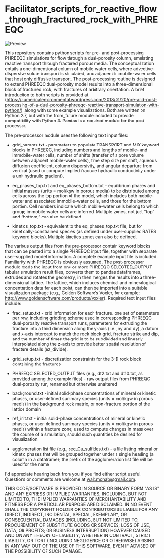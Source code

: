 # Facilitator_scripts_for_reactive_flow_through_fractured_rock_with_PHREEQC

![Preview](https://numericalenvironmental.files.wordpress.com/2018/01/secondarycusulfides.png?w=1234&h=1048)

This repository contains python scripts for pre- and post-processing PHREEQC simulations for flow through a dual-porosity column, emulating reactive transport through fractured porous media. The conceptualization entails a one-dimensional column of mobile-water cells, where advective-dispersive solute transport is simulated, and adjacent immobile-water cells that host only diffusive transport. The post-processing routine is designed to extend PHREEQC dual-porosity model results into a three-dimensional block of fractured rock, with fractures of arbitrary orientation. A brief introduction to both scripts is provided at (https://numericalenvironmental.wordpress.com/2018/01/20/pre-and-post-processing-of-a-dual-porosity-phreeqc-reactive-transport-simulation-with-python/), along with some example visualizations. Both are written on Python 2.7, but with the from_future module included to provide compatibility with Python 3. Pandas is a required module for the post-processor.

The pre-processor module uses the following text input files:

* grid_params.txt - parameters to populate TRANSPORT and MIX keyword blocks in PHREEQC, including numbers and lengths of mobile- and immobile-water cells, number of shifts (transfer of a pore volume between adjacent mobile-water cells), time step size per shift, aqueous diffusion coefficient, column dispersivity, and angular departure from vertical (used to compute implied fracture hydraulic conductivity under a unit hydraulic gradient).

* eq_phases_top.txt and eq_phases_bottom.txt - equilibrium phases and initial masses (units = mol/kgw in porous media) to be distributed among cells across the top portion of the model, which includes both mobile-water and associated immobile-water cells, and those for the bottom portion. Cell numbers indicate which mobile-water cells belong to which group; immobile-water cells are inferred. Multiple zones, not just “top” and “bottom,” can also be defined.

* kinetics_top.txt - equivalent to the eq_phases_top.txt file, but for kinetically-constrained species (as defined under user-supplied RATES keyword blocks). Multiple kinetics zones can also be defined.

The various output files from the pre-processor contain keyword blocks that can be pasted into a single PHREEQC input file, together with separate user-supplied model information. A complete example input file is included. Familiarity with PHREEQC is obviously assumed.
The post-processor module reads the input from one or more PHREEQC SELECTED_OUTPUT tabular simulation result files, converts them to pandas dataframes, extrudes and rotates the geometry, in then merges the results into a three-dimensional lattice. The lattice, which includes chemical and mineralogical concentration data for each point, can then be imported into a suitable visualization package (e.g., Golden Software’s Voxler, for example; http://www.goldensoftware.com/products/voxler). Required text input files include:

* frac_setup.txt - grid information for each fracture, one set of parameters per row, including gridding scheme used in corresponding PHREEQC dual-porosity reactive transport runs, parameters for extruding the fracture into a third dimension along the y-axis (i.e., ny and dy), a datum and x-axis intercept to match the rock block grid, fracture strike and dip, and the number of times the grid is to be subdivided and linearly interpolated along the z-axis to provide better spatial resolution of fracture details (nz_divide).

* grid_setup.txt - discretization constraints for the 3-D rock block containing the fractures

* PHREEQC SELECTED_OUTPUT files (e.g., dt2.txt and dt10.txt, as provided among the example files) - raw output files from PHREEQC dual-porosity run, renamed but otherwise unaltered

* background.txt - initial solid-phase concentrations of mineral or kinetic phases, or user-defined summary species (units = mol/kgw in porous media) in the background rock matrix, or non-fracture portion of the lattice domain

* ref_init.txt - initial solid-phase concentrations of mineral or kinetic phases, or user-defined summary species (units = mol/kgw in porous media) within a fracture zone; used to compute changes in mass over the course of a simulation, should such quantities be desired for visualization

* agglomeration list file (e.g., sec_Cu_sulfides.txt) - a file listing mineral or kinetic phases that will be grouped together under a single heading (a column in a dataframe); the prefix of the agglomeration list file will be used for the name

I'd appreciate hearing back from you if you find either script useful. Questions or comments are welcome at walt.mcnab@gmail.com.

THIS CODE/SOFTWARE IS PROVIDED IN SOURCE OR BINARY FORM "AS IS" AND ANY EXPRESS OR IMPLIED WARRANTIES, INCLUDING, BUT NOT LIMITED TO, THE IMPLIED WARRANTIES OF MERCHANTABILITY AND FITNESS FOR A PARTICULAR PURPOSE ARE DISCLAIMED. IN NO EVENT SHALL THE COPYRIGHT HOLDER OR CONTRIBUTORS BE LIABLE FOR ANY DIRECT, INDIRECT, INCIDENTAL, SPECIAL, EXEMPLARY, OR CONSEQUENTIAL DAMAGES (INCLUDING, BUT NOT LIMITED TO, PROCUREMENT OF SUBSTITUTE GOODS OR SERVICES; LOSS OF USE, DATA, OR PROFITS; OR BUSINESS INTERRUPTION) HOWEVER CAUSED AND ON ANY THEORY OF LIABILITY, WHETHER IN CONTRACT, STRICT LIABILITY, OR TORT (INCLUDING NEGLIGENCE OR OTHERWISE) ARISING IN ANY WAY OUT OF THE USE OF THIS SOFTWARE, EVEN IF ADVISED OF THE POSSIBILITY OF SUCH DAMAGE.

